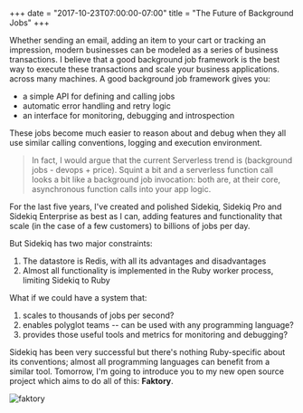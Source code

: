 +++
date = "2017-10-23T07:00:00-07:00"
title = "The Future of Background Jobs"
+++

Whether sending an email, adding an item to your cart or tracking an
impression, modern businesses can be modeled as a series of business
transactions.  I believe that a good background job framework is the
best way to execute these transactions and scale your business applications.
across many machines.  A good background job framework gives you:

* a simple API for defining and calling jobs
* automatic error handling and retry logic
* an interface for monitoring, debugging and introspection

These jobs become much easier to reason about and debug when they
all use similar calling conventions, logging and execution environment.

> In fact, I would argue that the current Serverless trend is
(background jobs - devops + price).  Squint a bit and a serverless
function call looks a bit like a background job invocation: both are, at
their core, asynchronous function calls into your app logic.

For the last five years, I've created and polished Sidekiq, Sidekiq Pro
and Sidekiq Enterprise as best as I can, adding features and functionality
that scale (in the case of a few customers) to billions of jobs per day.

But Sidekiq has two major constraints:

1. The datastore is Redis, with all its advantages and disadvantages
1. Almost all functionality is implemented in the Ruby worker process, limiting Sidekiq to Ruby

What if we could have a system that:

1. scales to thousands of jobs per second?
2. enables polyglot teams -- can be used with any programming language?
3. provides those useful tools and metrics for monitoring and debugging?

Sidekiq has been very successful but there's nothing Ruby-specific
about its conventions; almost all programming languages can benefit from a
similar tool.  Tomorrow, I'm going to introduce you to my new open source
project which aims to do all of this: **Faktory**.

![faktory](/images/faktory.png)
